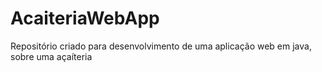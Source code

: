 # AcaiteriaWebApp
Repositório criado para desenvolvimento de uma aplicação web em java, sobre uma açaíteria
